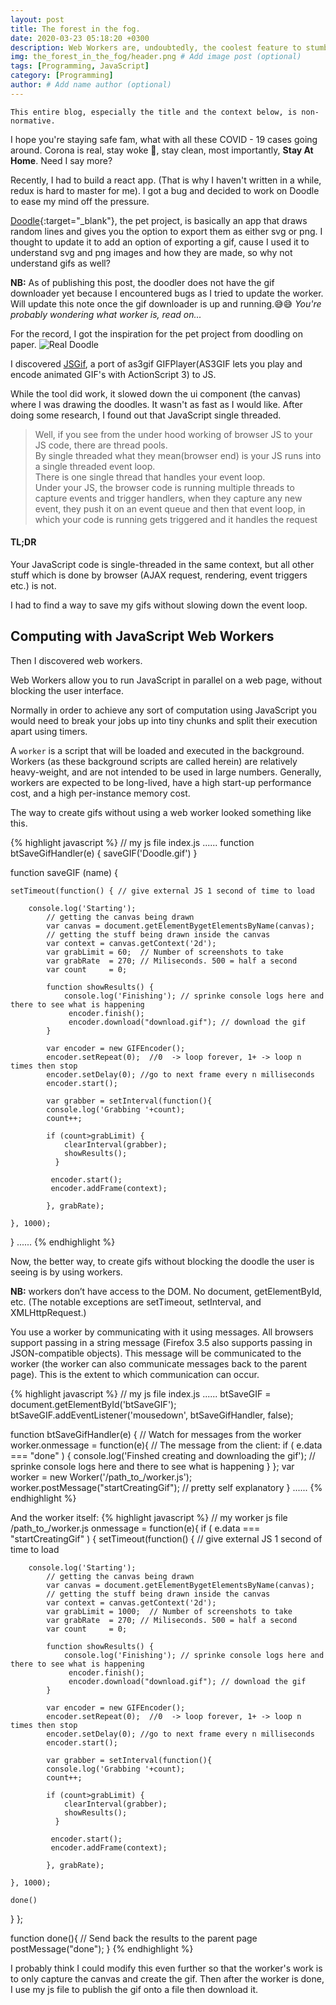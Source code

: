 ```yaml
---
layout: post
title: The forest in the fog.
date: 2020-03-23 05:18:20 +0300
description: Web Workers are, undoubtedly, the coolest feature to stumble upon in this programming quest.
img: the_forest_in_the_fog/header.png # Add image post (optional)
tags: [Programming, JavaScript]
category: [Programming]
author: # Add name author (optional)
---
```

`This entire blog, especially the title and the context below, is non-normative.`

I hope you're staying safe fam, what with all these COVID - 19 cases going around. Corona is real, stay woke 🖖, stay clean, most importantly, **Stay At Home**. Need I say more?

Recently, I had to build a react app. (That is why I haven't written in a while, redux is hard to master for me). 
I got a bug and decided to work on Doodle to ease my mind off the pressure.

[Doodle](https://newtonkaranu.me/doodle/){:target="_blank"}, the pet project, is basically an app that draws random lines and gives you the option to export them as either svg or png.
I thought to update it to add an option of exporting a gif, cause I used it to understand svg and png images and how they are made, so why not understand gifs as well?

**NB:** As of publishing this post, the doodler does not have the gif downloader yet because I encountered bugs as I tried to update the worker. Will update this note once the gif downloader is up and running.😅😅 _You're probably wondering what worker is, read on..._

For the record, I got the inspiration for the pet project from doodling on paper.
![Real Doodle](/blog/assets/img/the_forest_in_the_fog/doodle.jpeg)

I discovered [JSGif](https://github.com/antimatter15/jsgif), a port of as3gif GIFPlayer(AS3GIF lets you play and encode animated GIF's with ActionScript 3) to JS.

While the tool did work, it slowed down the ui component (the canvas) where I was drawing the doodles. It wasn't as fast as I would like. After doing some research, 
I found out that JavaScript single threaded.
> Well, if you see from the under hood working of browser JS to your JS code, there are thread pools. <br>
By single threaded what they mean(browser end) is your JS runs into a single threaded event loop. <br>
There is one single thread that handles your event loop. <br>
Under your JS, the browser code is running multiple threads to capture events and trigger handlers, when they capture any new event, they push it on an event queue and then that event loop,
 in which your code is running gets triggered and it handles the request
 
#### TL;DR 
Your JavaScript code is single-threaded in the same context, but all other stuff which is done by browser (AJAX request, rendering, event triggers etc.) is not.

I had to find a way to save my gifs without slowing down the event loop.

## Computing with JavaScript Web Workers
Then I discovered web workers.

Web Workers allow you to run JavaScript in parallel on a web page, without blocking the user interface.

Normally in order to achieve any sort of computation using JavaScript you would need to break your jobs up into tiny chunks and split their execution apart using timers.

A `worker` is a script that will be loaded and executed in the background. Workers (as these background scripts are called herein) are relatively heavy-weight, and are not intended to be used in large numbers.
Generally, workers are expected to be long-lived, have a high start-up performance cost, and a high per-instance memory cost.

The way to create gifs without using a web worker looked something like this.

{% highlight javascript %}
// my js file index.js
......
function btSaveGifHandler(e) {
    saveGIF('Doodle.gif')
}

function saveGIF (name) {

    setTimeout(function() { // give external JS 1 second of time to load

        console.log('Starting');
            // getting the canvas being drawn
            var canvas = document.getElementBygetElementsByName(canvas);
            // getting the stuff being drawn inside the canvas
            var context = canvas.getContext('2d');
            var grabLimit = 60;  // Number of screenshots to take
            var grabRate  = 270; // Miliseconds. 500 = half a second
            var count     = 0;
        
            function showResults() {
                console.log('Finishing'); // sprinke console logs here and there to see what is happening
                 encoder.finish();
                 encoder.download("download.gif"); // download the gif
            }
        
            var encoder = new GIFEncoder();
            encoder.setRepeat(0);  //0  -> loop forever, 1+ -> loop n times then stop
            encoder.setDelay(0); //go to next frame every n milliseconds
            encoder.start();
        
            var grabber = setInterval(function(){
            console.log('Grabbing '+count);
            count++;
        
            if (count>grabLimit) {
                clearInterval(grabber);
                showResults();
              }
              
             encoder.start();
             encoder.addFrame(context);
        
            }, grabRate);

    }, 1000);
}
......
{% endhighlight %}

Now, the better way, to create gifs without blocking the doodle the user is seeing is by using workers.

**NB:** workers don’t have access to the DOM. No document, getElementById, etc. (The notable exceptions are setTimeout, setInterval, and XMLHttpRequest.)

You use a worker by communicating with it using messages. All browsers support passing in a string message (Firefox 3.5 also supports passing in JSON-compatible objects). 
This message will be communicated to the worker (the worker can also communicate messages back to the parent page). This is the extent to which communication can occur.

{% highlight javascript %}
// my js file index.js
......
btSaveGIF = document.getElementById('btSaveGIF');
btSaveGIF.addEventListener('mousedown', btSaveGifHandler, false);

function btSaveGifHandler(e) {
    // Watch for messages from the worker
    worker.onmessage = function(e){
      // The message from the client:
      if ( e.data === "done" ) {
      console.log('Finshed creating and downloading the gif'); // sprinke console logs here and there to see what is happening
      }
    };
    var worker = new Worker('/path_to_/worker.js');
    worker.postMessage("startCreatingGif"); // pretty self explanatory
}
......
{% endhighlight %}

And the worker itself:
{% highlight javascript %}
// my worker js file /path_to_/worker.js
onmessage = function(e){
  if ( e.data === "startCreatingGif" ) {
    setTimeout(function() { // give external JS 1 second of time to load
    
        console.log('Starting');
            // getting the canvas being drawn
            var canvas = document.getElementBygetElementsByName(canvas);
            // getting the stuff being drawn inside the canvas
            var context = canvas.getContext('2d');
            var grabLimit = 1000;  // Number of screenshots to take
            var grabRate  = 270; // Miliseconds. 500 = half a second
            var count     = 0;
        
            function showResults() {
                console.log('Finishing'); // sprinke console logs here and there to see what is happening
                 encoder.finish();
                 encoder.download("download.gif"); // download the gif
            }
        
            var encoder = new GIFEncoder();
            encoder.setRepeat(0);  //0  -> loop forever, 1+ -> loop n times then stop
            encoder.setDelay(0); //go to next frame every n milliseconds
            encoder.start();
        
            var grabber = setInterval(function(){
            console.log('Grabbing '+count);
            count++;
        
            if (count>grabLimit) {
                clearInterval(grabber);
                showResults();
              }
              
             encoder.start();
             encoder.addFrame(context);
        
            }, grabRate);

    }, 1000);
    
    done()
  }
};
 
function done(){
  // Send back the results to the parent page
  postMessage("done");
}
{% endhighlight %}

I probably think I could modify this even further so that the worker's work is to only capture the canvas and create the gif. 
Then after the worker is done, I use my js file to publish the gif onto a file then download it.
